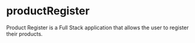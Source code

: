 # productRegister
Product Register is a Full Stack application that allows  the user to register their products.
